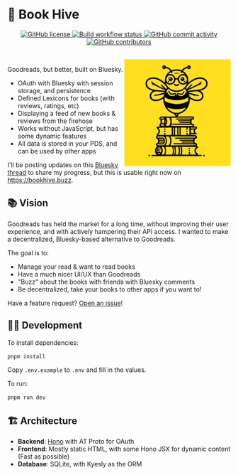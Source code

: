 
# 🐝 Book Hive

<p align="center">
    <a href="LICENSE" target="_blank">
        <img src="https://img.shields.io/github/license/nperez0111/bookhive.svg" alt="GitHub license">
    </a>
    <a href="https://github.com/nperez0111/bookhive/actions" target="_blank">
        <img src="https://img.shields.io/github/actions/workflow/status/nperez0111/bookhive/docker-build.yml" alt="Build workflow status">
    </a>
    <a href="https://github.com/nperez0111/bookhive/commits" target="_blank">
        <img src="https://img.shields.io/github/commit-activity/y/nperez0111/bookhive.svg" alt="GitHub commit activity">
    </a>
    <a href="https://github.com/nperez0111/bookhive/graphs/contributors" target="_blank">
        <img src="https://img.shields.io/github/contributors-anon/nperez0111/bookhive.svg" alt="GitHub contributors">
    </a>
</p>
<br/>

<img align="right" src="./public/bee.svg?raw=true" height="240" />

Goodreads, but better, built on Bluesky.

- OAuth with Bluesky with session storage, and persistence
- Defined Lexicons for books (with reviews, ratings, etc)
- Displaying a feed of new books & reviews from the firehose
- Works without JavaScript, but has some dynamic features
- All data is stored in your PDS, and can be used by other apps

I'll be posting updates on this [Bluesky thread](https://bsky.app/profile/nickthesick.com/post/3lb7ilmgrxk2u) to share my progress, but this is usable right now on <https://bookhive.buzz>.

## 📚 Vision

Goodreads has held the market for a long time, without improving their user experience, and with actively hampering their API access. I wanted to make a decentralized, Bluesky-based alternative to Goodreads.

The goal is to:

- Manage your read & want to read books
- Have a much nicer UI/UX than Goodreads
- "Buzz" about the books with friends with Bluesky comments
- Be decentralized, take your books to other apps if you want to!

Have a feature request? [Open an issue](https://github.com/nperez0111/bookhive/issues/new)!

## 🧑‍💻 Development

To install dependencies:

```bash
pnpm install
```

Copy `.env.example` to `.env` and fill in the values.

To run:

```bash
pnpm run dev
```

## 🏗️ Architecture

- **Backend**: [Hono](https://hono.dev) with AT Proto for OAuth
- **Frontend**: Mostly static HTML, with some Hono JSX for dynamic content (Fast as possible)
- **Database**: SQLite, with Kyesly as the ORM

